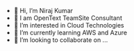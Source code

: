 - 👋 Hi, I’m Niraj Kumar
- 👋 I am OpenText TeamSite Consultant
- 👀 I’m interested in Cloud Technologies
- 🌱 I’m currently learning AWS and Azure
- 💞️ I’m looking to collaborate on ...

<!---
niraj11k/niraj11k is a ✨ special ✨ repository because its `README.md` (this file) appears on your GitHub profile.
You can click the Preview link to take a look at your changes.
--->
